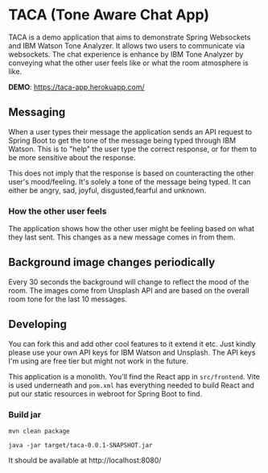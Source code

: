 # TACA (Tone Aware Chat App)

TACA is a demo application that aims to demonstrate Spring Websockets and IBM Watson Tone Analyzer. It allows two users to communicate via websockets. The chat experience is enhance by IBM Tone Analyzer by conveying what the other user feels like or what the room atmosphere is like.

**DEMO**: https://taca-app.herokuapp.com/

## Messaging

When a user types their message the application sends an API request to Spring Boot to get the tone of the message being typed through IBM Watson.
This is to "help" the user type the correct response, or for them to be more sensitive about the response.

This does not imply that the response is based on counteracting the other user's mood/feeling. It's solely a tone of the message being typed.
It can either be angry, sad, joyful, disgusted,fearful and unknown.

### How the other user feels

The application shows how the other user might be feeling based on what they last sent.
This changes as a new message comes in from them.

## Background image changes periodically

Every 30 seconds the background will change to reflect the mood of the room. The images come from Unsplash API and are based on the overall room tone for the last 10 messages.


## Developing

You can fork this and add other cool features to it extend it etc.
Just kindly please use your own API keys for IBM Watson and Unsplash.
The API keys I'm using are free tier but might not work in the future.

This application is a monolith. You'll find the React app in `src/frontend`.
Vite is used underneath and `pom.xml` has everything needed to build React and put our static resources in webroot for Spring Boot to find.

### Build jar
```
mvn clean package
```

```
java -jar target/taca-0.0.1-SNAPSHOT.jar
```

It should be available at http://localhost:8080/


